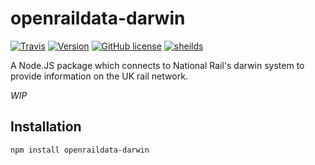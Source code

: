 openraildata-darwin
===========

[![Travis](https://img.shields.io/travis/CarbonCollins/openraildata-darwin.svg?style=flat-square)](https://travis-ci.org/CarbonCollins/openraildata-darwin)
[![Version](https://img.shields.io/npm/v/openraildata-darwin.svg?style=flat-square)](https://www.npmjs.com/package/openraildata-dawrin)
[![GitHub license](https://img.shields.io/badge/license-MIT-blue.svg?style=flat-square)](https://raw.githubusercontent.com/CarbonCollins/openraildata-darwin/master/LICENSE)
[![sheilds](https://img.shields.io/badge/status-WIP-yellow.svg?style=flat-square)](https://img.shields.io/badge/status-WIP-yellow.svg)


A Node.JS package which connects to National Rail's darwin system to provide information on the UK rail network.


*WIP*

## Installation

	npm install openraildata-darwin